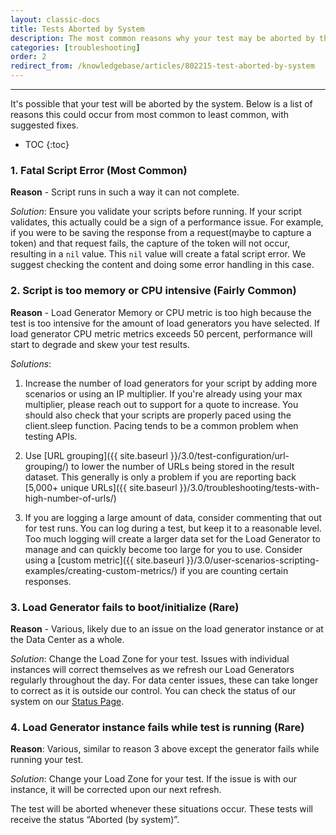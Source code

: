 ```yaml
---
layout: classic-docs
title: Tests Aborted by System
description: The most common reasons why your test may be aborted by the system.
categories: [troubleshooting]
order: 2
redirect_from: /knowledgebase/articles/802215-test-aborted-by-system
---
```


***

It's possible that your test will be aborted by the system. Below is a list of reasons this could occur from most common to least common, with suggested fixes.

- TOC
{:toc}

### 1. Fatal Script Error (Most Common)

**Reason** - Script runs in such a way it can not complete.

_Solution_: Ensure you validate your scripts before running. If your script validates, this actually could be a sign of a performance issue. For example, if you were to be saving the response from a request(maybe to capture a token) and that request fails, the capture of the token will not occur, resulting in a `nil` value. This `nil` value will create a fatal script error. We suggest checking the content and doing some error handling in this case.

### 2. Script is too memory or CPU intensive (Fairly Common)

**Reason** - Load Generator Memory or CPU metric is too high because the test is too intensive for the amount of load generators you have selected. If load generator CPU metric metrics exceeds 50 percent, performance will start to degrade and skew your test results.

_Solutions_:

1. Increase the number of load generators for your script by adding more scenarios or using an IP multiplier. If you're already using your max multiplier, please reach out to support for a quote to increase.
You should also check that your scripts are properly paced using the client.sleep function. Pacing tends to be a common problem when testing APIs.

2. Use [URL grouping]({{ site.baseurl }}/3.0/test-configuration/url-grouping/) to lower the number of URLs being stored in the result dataset. This generally is only a problem if you are reporting back [5,000+ unique URLs]({{ site.baseurl }}/3.0/troubleshooting/tests-with-high-number-of-urls/)

3. If you are logging a large amount of data, consider commenting that out for test runs. You can log during a test, but keep it to a reasonable level. Too much logging will create a larger data set for the Load Generator to manage and can quickly become too large for you to use. Consider using a [custom metric]({{ site.baseurl }}/3.0/user-scenarios-scripting-examples/creating-custom-metrics/) if you are counting certain responses.

### 3. Load Generator fails to boot/initialize (Rare)

**Reason** - Various, likely due to an issue on the load generator instance or at the Data Center as a whole.

_Solution_:  Change the Load Zone for your test. Issues with individual instances will correct themselves as we refresh our Load Generators regularly throughout the day. For data center issues, these can take longer to correct as it is outside our control. You can check the status of our system on our [Status Page](http://status.loadimpact.com/).

### 4. Load Generator instance fails while test is running (Rare)

**Reason**: Various, similar to reason 3 above except the generator fails while running your test.

_Solution_: Change your Load Zone for your test. If the issue is with our instance, it will be corrected upon our next refresh.


The test will be aborted whenever these situations occur. These tests will receive the status “Aborted (by system)”.
